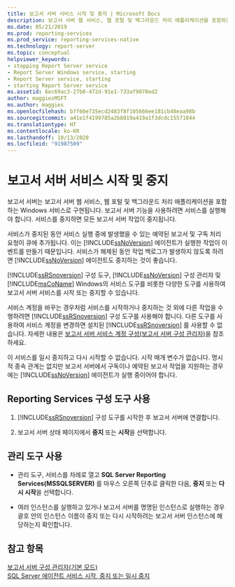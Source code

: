 ```yaml
---
title: 보고서 서버 서비스 시작 및 중지 | Microsoft Docs
description: 보고서 서버 웹 서비스, 웹 포털 및 백그라운드 처리 애플리케이션을 포함하는 Windows 서비스를 시작 및 중지하는 방법을 알아봅니다.
ms.date: 05/21/2019
ms.prod: reporting-services
ms.prod_service: reporting-services-native
ms.technology: report-server
ms.topic: conceptual
helpviewer_keywords:
- stopping Report Server service
- Report Server Windows service, starting
- Report Server service, starting
- starting Report Server service
ms.assetid: 6ec69ac3-27b0-472d-91e1-733af9078ed2
author: maggiesMSFT
ms.author: maggies
ms.openlocfilehash: b7f60e735ecd2483f8f105666ee181cb48eaa98b
ms.sourcegitcommit: a41e1f4199785a2b8019a419a1f3dcdc15571044
ms.translationtype: HT
ms.contentlocale: ko-KR
ms.lasthandoff: 10/13/2020
ms.locfileid: "91987509"
---
```

# <a name="start-and-stop-the-report-server-service"></a>보고서 서버 서비스 시작 및 중지

  보고서 서버는 보고서 서버 웹 서비스, 웹 포털 및 백그라운드 처리 애플리케이션을 포함하는 Windows 서비스로 구현됩니다. 보고서 서버 기능을 사용하려면 서비스를 실행해야 합니다. 서비스를 중지하면 모든 보고서 서버 작업이 중지됩니다.  
  
 서비스가 중지된 동안 서비스 실행 중에 발생했을 수 있는 예약된 보고서 및 구독 처리 요청이 큐에 추가됩니다. 이는 [!INCLUDE[ssNoVersion](../../includes/ssnoversion-md.md)] 에이전트가 실행한 작업이 이벤트를 만들기 때문입니다. 서비스가 해제된 동안 작업 백로그가 발생하지 않도록 하려면 [!INCLUDE[ssNoVersion](../../includes/ssnoversion-md.md)] 에이전트도 중지하는 것이 좋습니다.  
  
 [!INCLUDE[ssRSnoversion](../../includes/ssrsnoversion-md.md)] 구성 도구, [!INCLUDE[ssNoVersion](../../includes/ssnoversion-md.md)] 구성 관리자 및 [!INCLUDE[msCoName](../../includes/msconame-md.md)] Windows의 서비스 도구를 비롯한 다양한 도구를 사용하여 보고서 서버 서비스를 시작 또는 중지할 수 있습니다.  
  
 서비스 계정을 바꾸는 경우처럼 서비스를 시작하거나 중지하는 것 외에 다른 작업을 수행하려면 [!INCLUDE[ssRSnoversion](../../includes/ssrsnoversion-md.md)] 구성 도구를 사용해야 합니다. 다른 도구를 사용하여 서비스 계정을 변경하면 설치된 [!INCLUDE[ssRSnoversion](../../includes/ssrsnoversion-md.md)] 를 사용할 수 없습니다. 자세한 내용은 [보고서 서버 서비스 계정 구성&#40;보고서 서버 구성 관리자&#41;](../../reporting-services/install-windows/configure-the-report-server-service-account-ssrs-configuration-manager.md)을 참조하세요.  
  
 이 서비스를 일시 중지하고 다시 시작할 수 없습니다. 시작 매개 변수가 없습니다. 명시적 종속 관계는 없지만 보고서 서버에서 구독이나 예약된 보고서 작업을 지원하는 경우에는 [!INCLUDE[ssNoVersion](../../includes/ssnoversion-md.md)] 에이전트가 실행 중이어야 합니다.  
  
## <a name="use-the-reporting-services-configuration-tool"></a>Reporting Services 구성 도구 사용  
  
1. [!INCLUDE[ssRSnoversion](../../includes/ssrsnoversion-md.md)] 구성 도구를 시작한 후 보고서 서버에 연결합니다.  
  
2. 보고서 서버 상태 페이지에서 **중지** 또는 **시작**을 선택합니다.  
  
## <a name="use-administrative-tools"></a>관리 도구 사용  

- 관리 도구, 서비스를 차례로 열고 **SQL Server Reporting Services(MSSQLSERVER)** 를 마우스 오른쪽 단추로 클릭한 다음, **중지** 또는 **다시 시작**을 선택합니다.  
  
- 여러 인스턴스를 실행하고 있거나 보고서 서버를 명명된 인스턴스로 실행하는 경우 괄호 안의 인스턴스 이름이 중지 또는 다시 시작하려는 보고서 서버 인스턴스에 해당하는지 확인합니다.  
  
## <a name="see-also"></a>참고 항목  
 [보고서 서버 구성 관리자&#40;기본 모드&#41;](../../reporting-services/install-windows/reporting-services-configuration-manager-native-mode.md)   
 [SQL Server 에이전트 서비스 시작, 중지 또는 일시 중지](../../ssms/agent/start-stop-or-pause-the-sql-server-agent-service.md)  
  
